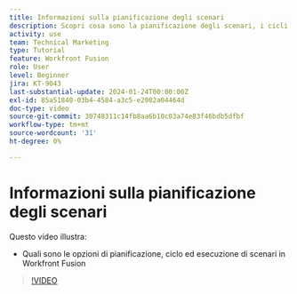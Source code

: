 ```yaml
---
title: Informazioni sulla pianificazione degli scenari
description: Scopri cosa sono la pianificazione degli scenari, i cicli e le esecuzioni in [!DNL Adobe Workfront Fusion].
activity: use
team: Technical Marketing
type: Tutorial
feature: Workfront Fusion
role: User
level: Beginner
jira: KT-9043
last-substantial-update: 2024-01-24T00:00:00Z
exl-id: 85a51840-03b4-4584-a3c5-e2002a04464d
doc-type: video
source-git-commit: 30748311c14fb8aa6b10c03a74e83f46bdb5dfbf
workflow-type: tm+mt
source-wordcount: '31'
ht-degree: 0%

---
```


# Informazioni sulla pianificazione degli scenari

Questo video illustra:

* Quali sono le opzioni di pianificazione, ciclo ed esecuzione di scenari in Workfront Fusion

>[!VIDEO](https://video.tv.adobe.com/v/335284/?quality=12&learn=on)
